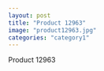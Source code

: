```yaml
---
layout: post
title: "Product 12963"
image: "product12963.jpg"
categories: "category1"
---
```

Product 12963

